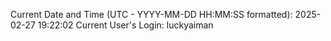 Current Date and Time (UTC - YYYY-MM-DD HH:MM:SS formatted): 2025-02-27 19:22:02
Current User's Login: luckyaiman
